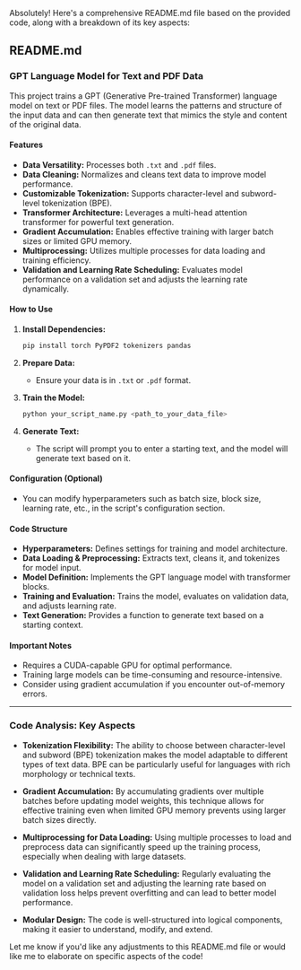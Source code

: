 Absolutely! Here's a comprehensive README.md file based on the provided code, along with a breakdown of its key aspects:

## README.md

### GPT Language Model for Text and PDF Data

This project trains a GPT (Generative Pre-trained Transformer) language model on text or PDF files. The model learns the patterns and structure of the input data and can then generate text that mimics the style and content of the original data.

#### Features

* **Data Versatility:** Processes both `.txt` and `.pdf` files.
* **Data Cleaning:** Normalizes and cleans text data to improve model performance.
* **Customizable Tokenization:** Supports character-level and subword-level tokenization (BPE).
* **Transformer Architecture:** Leverages a multi-head attention transformer for powerful text generation.
* **Gradient Accumulation:** Enables effective training with larger batch sizes or limited GPU memory.
* **Multiprocessing:**  Utilizes multiple processes for data loading and training efficiency.
* **Validation and Learning Rate Scheduling:**  Evaluates model performance on a validation set and adjusts the learning rate dynamically.

#### How to Use

1. **Install Dependencies:**
   ```bash
   pip install torch PyPDF2 tokenizers pandas
   ```

2. **Prepare Data:**
   * Ensure your data is in `.txt` or `.pdf` format.

3. **Train the Model:**
   ```bash
   python your_script_name.py <path_to_your_data_file>
   ```

4. **Generate Text:**
   * The script will prompt you to enter a starting text, and the model will generate text based on it.

#### Configuration (Optional)

* You can modify hyperparameters such as batch size, block size, learning rate, etc., in the script's configuration section.

#### Code Structure

* **Hyperparameters:** Defines settings for training and model architecture.
* **Data Loading & Preprocessing:** Extracts text, cleans it, and tokenizes for model input.
* **Model Definition:**  Implements the GPT language model with transformer blocks.
* **Training and Evaluation:**  Trains the model, evaluates on validation data, and adjusts learning rate.
* **Text Generation:** Provides a function to generate text based on a starting context.

#### Important Notes

* Requires a CUDA-capable GPU for optimal performance.
* Training large models can be time-consuming and resource-intensive.
* Consider using gradient accumulation if you encounter out-of-memory errors.



---

### Code Analysis: Key Aspects

* **Tokenization Flexibility:** The ability to choose between character-level and subword (BPE) tokenization makes the model adaptable to different types of text data. BPE can be particularly useful for languages with rich morphology or technical texts.

* **Gradient Accumulation:**  By accumulating gradients over multiple batches before updating model weights, this technique allows for effective training even when limited GPU memory prevents using larger batch sizes directly.

* **Multiprocessing for Data Loading:**  Using multiple processes to load and preprocess data can significantly speed up the training process, especially when dealing with large datasets.

* **Validation and Learning Rate Scheduling:**  Regularly evaluating the model on a validation set and adjusting the learning rate based on validation loss helps prevent overfitting and can lead to better model performance.

* **Modular Design:** The code is well-structured into logical components, making it easier to understand, modify, and extend. 

Let me know if you'd like any adjustments to this README.md file or would like me to elaborate on specific aspects of the code!
